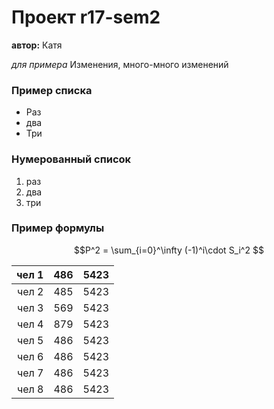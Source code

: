 # Проект r17-sem2

  **автор:** Катя
 
  *для примера*
  Изменения, много-много изменений
### Пример списка

* Раз
* два
* Три
  
### Нумерованный список

1. раз
2. два
3. три
### Пример формулы

$$P^2 = \sum_{i=0}^\infty (-1)^i\cdot S_i^2 $$




| чел 1 | 486 | 5423 |
|------------------------------------------:|:-----:|:------:|
| чел 2 | 485 | 5423 |
| чел 3 | 569 | 5423 |
| чел 4 | 879 | 5423 |
| чел 5 | 486 | 5423 |
| чел 6 | 486 | 5423 |
| чел 7 | 486 | 5423 |
| чел 8 | 486 | 5423 |
